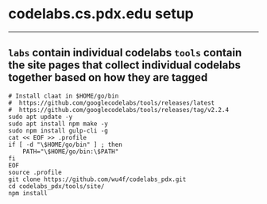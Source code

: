 # codelabs.cs.pdx.edu setup
---
`labs` contain individual codelabs
`tools` contain the site pages that collect individual codelabs together based on how they are tagged
---
```
# Install claat in $HOME/go/bin
#  https://github.com/googlecodelabs/tools/releases/latest
#  https://github.com/googlecodelabs/tools/releases/tag/v2.2.4
sudo apt update -y
sudo apt install npm make -y
sudo npm install gulp-cli -g
cat << EOF >> .profile
if [ -d "\$HOME/go/bin" ] ; then
    PATH="\$HOME/go/bin:\$PATH"
fi
EOF
source .profile
git clone https://github.com/wu4f/codelabs_pdx.git
cd codelabs_pdx/tools/site/
npm install
```
